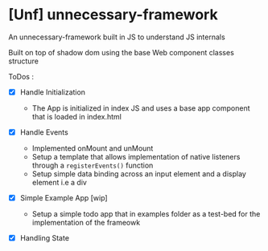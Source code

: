 # [Unf] unnecessary-framework
An unnecessary-framework built in JS to understand JS internals

Built on top of shadow dom using the base Web component classes structure

ToDos :
- [x] Handle Initialization
   - The App is initialized in index JS and uses a base app component that is loaded in index.html 
  
- [x] Handle Events
  - Implemented onMount and unMount 
  - Setup a template that allows implementation of native listeners through a ``` registerEvents() ``` function
  - Setup simple data binding across an input element and a display element i.e a div
  
- [x] Simple Example App [wip]
  - Setup a simple todo app that in examples folder as a test-bed for the implementation of the frameowk
- [x] Handling State
  
